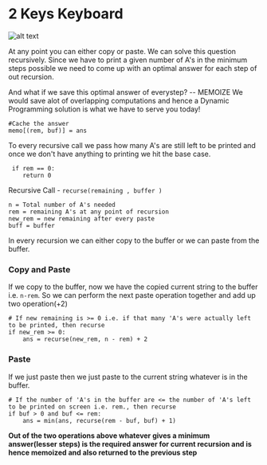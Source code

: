 # 2 Keys Keyboard

![alt text](https://raw.githubusercontent.com/DivyaGodayal/CoderChef-Kitchen/master/Images/2-Keys.png)

At any point you can either copy or paste. We can solve this question recursively. Since we have to print a given number of A's in the minimum steps possible we need to come up with an optimal answer for each step of out recursion. 

And what if we save this optimal answer of everystep? -- MEMOIZE
We would save alot of overlapping computations and hence a Dynamic Programming solution is what we have to serve you today!

```
#Cache the answer    
memo[(rem, buf)] = ans
```            

To every recursive call we pass how many A's are still left to be printed and once we don't have anything to printing we hit the base case. 
```
 if rem == 0:
 	return 0
 ```
Recursive Call - ```recurse(remaining , buffer )```

```
n = Total number of A's needed
rem = remaining A's at any point of recursion
new_rem = new remaining after every paste 
buff = buffer
```
In every recursion we can either copy to the buffer or we can paste from the buffer. 

### Copy and Paste 
If we copy to the buffer, now we have the copied current string to the buffer i.e. ```n-rem```. So we can perform the next paste operation together and add up two operation(+2)

```
# If new remaining is >= 0 i.e. if that many 'A's were actually left to be printed, then recurse
if new_rem >= 0:
    ans = recurse(new_rem, n - rem) + 2
```

### Paste
If we just paste then we just paste to the current string whatever is in the buffer.
```
# If the number of 'A's in the buffer are <= the number of 'A's left to be printed on screen i.e. rem., then recurse 
if buf > 0 and buf <= rem:
    ans = min(ans, recurse(rem - buf, buf) + 1)
```

**Out of the two operations above whatever gives a minimum answer(lesser steps) is the required answer for current recursion and is hence memoized and also returned to the previous step**


